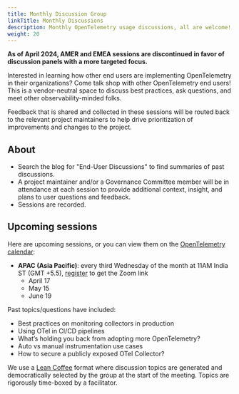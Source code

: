 ```yaml
---
title: Monthly Discussion Group
linkTitle: Monthly Discussions
description: Monthly OpenTelemetry usage discussions, all are welcome!
weight: 20
---
```


**As of April 2024, AMER and EMEA sessions are discontinued in favor of 
discussion panels with a more targeted focus.**

Interested in learning how other end users are implementing OpenTelemetry in
their organizations? Come talk shop with other OpenTelemetry end users! This is
a vendor-neutral space to discuss best practices, ask questions, and meet other
observability-minded folks.

Feedback that is shared and collected in these sessions will be routed back to
the relevant project maintainers to help drive prioritization of improvements
and changes to the project.

## About

- Search the blog for "End-User Discussions" to find summaries of past
  discussions.
- A project maintainer and/or a Governance Committee member will be in
  attendance at each session to provide additional context, insight, and plans
  to user questions and feedback.
- Sessions are recorded.

## Upcoming sessions

Here are upcoming sessions, or you can view them on the
[OpenTelemetry calendar](https://github.com/open-telemetry/community#calendar):

- **APAC (Asia Pacific)**: every third Wednesday of the month at 11AM India ST
  (GMT +5.5), [register](https://lu.ma/1w129wgu) to get the Zoom link
  - April 17
  - May 15
  - June 19

Past topics/questions have included:

- Best practices on monitoring collectors in production
- Using OTel in CI/CD pipelines
- What’s holding you back from adopting more OpenTelemetry?
- Auto vs manual instrumentation use cases
- How to secure a publicly exposed OTel Collector?

We use a [Lean Coffee](https://leancoffee.org) format where discussion topics
are generated and democratically selected by the group at the start of the
meeting. Topics are rigorously time-boxed by a facilitator.
